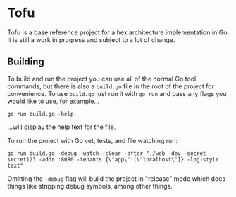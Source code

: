 # Tofu

Tofu is a base reference project for a hex architecture implementation in Go.
It is still a work in progress and subject to a lot of change.

## Building

To build and run the project you can use all of the normal Go tool commands, but there is also a `build.go` file in the root of the project for convenience.
To use `build.go` just run it with `go run` and pass any flags you would like to use, for example...
```
go run build.go -help
```
...will display the help text for the file.

To run the project with Go vet, tests, and file watching run:
```
go run build.go -debug -watch -clear -after "./web -dev -secret secret123 -addr :8080 -tenants {\"app\":[\"localhost\"]} -log-style text"
```

Omitting the `-debug` flag will build the project in "release" mode which does things like stripping debug symbols, among other things.

